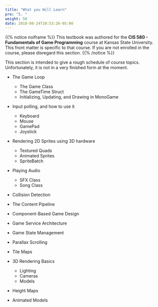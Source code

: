 ```yaml
---
title: "What you Will Learn"
pre: "5. "
weight: 50
date: 2018-08-24T10:53:26-05:00
---
```


{{% notice noiframe %}}
This textbook was authored for the **CIS 580 - Fundamentals of Game Programming** course at Kansas State University.  This front matter is specific to that course.  If you are not enrolled in the course, please disregard this section.
{{% /notice %}}

This section is intended to give a rough schedule of course topics.  Unfortunately, it is not in a very finished form at the moment.

* The Game Loop
    * The Game Class
    * The GameTime Struct
    * Initializing, Updating, and Drawing in MonoGame
* Input polling, and how to use it
    * Keyboard
    * Mouse
    * GamePad
    * Joystick
* Rendering 2D Sprites using 3D hardware 
    * Textured Quads
    * Animated Sprites
    * SpriteBatch
* Playing Audio
    * SFX Class
    * Song Class

* Collision Detection
* The Content Pipeline
* Component-Based Game Design
* Game Service Architecture
* Game State Management
* Parallax Scrolling
* Tile Maps

* 3D Rendering Basics
    * Lighting 
    * Cameras
    * Models
* Height Maps
* Animated Models
